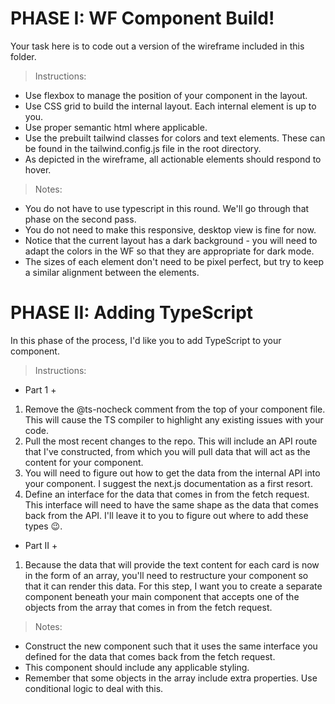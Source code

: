 # PHASE I: WF Component Build! #

Your task here is to code out a version of the wireframe included in this folder.

> Instructions:
- Use flexbox to manage the position of your component in the layout.
- Use CSS grid to build the internal layout. Each internal element is up to you.
- Use proper semantic html where applicable.
- Use the prebuilt tailwind classes for colors and text elements. These can be found in the tailwind.config.js file in the root directory.
- As depicted in the wireframe, all actionable elements should respond to hover.

> Notes:
- You do not have to use typescript in this round. We'll go through that phase on the second pass.
- You do not need to make this responsive, desktop view is fine for now.
- Notice that the current layout has a dark background - you will need to adapt the colors in the WF so that they are appropriate for dark mode.
- The sizes of each element don't need to be pixel perfect, but try to keep a similar alignment between the elements.



# PHASE II: Adding TypeScript #

In this phase of the process, I'd like you to add TypeScript to your component. 

> Instructions:

+ Part 1 +

1. Remove the @ts-nocheck comment from the top of your component file. This will cause the TS compiler to highlight any existing issues with your code.
2. Pull the most recent changes to the repo. This will include an API route that I've constructed, from which you will pull data that will act as the content for your component.
3. You will need to figure out how to get the data from the internal API into your component. I suggest the next.js documentation as a first resort.
4. Define an interface for the data that comes in from the fetch request. This interface will need to have the same shape as the data that comes back from the API. I'll leave it to you to figure out where to add these types 😉.

+ Part II + 

1. Because the data that will provide the text content for each card is now in the form of an array, you'll need to restructure your component so that it can render this data. For this step, I want you to create a separate component beneath your main component that accepts one of the objects from the array that comes in from the fetch request.
> Notes:
- Construct the new component such that it uses the same interface you defined for the data that comes back from the fetch request.
- This component should include any applicable styling.
- Remember that some objects in the array include extra properties. Use conditional logic to deal with this.